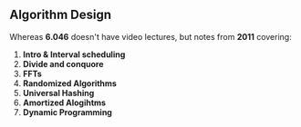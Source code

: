 Algorithm Design
----------------
Whereas **6.046** doesn't have video lectures, but notes from **2011** covering:

1. **Intro & Interval scheduling**
2. **Divide and conquore**
3. **FFTs**
4. **Randomized Algorithms**
6. **Universal Hashing**
7. **Amortized Alogihtms**
8. **Dynamic Programming**
